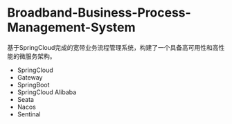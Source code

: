 # Broadband-Business-Process-Management-System
基于SpringCloud完成的宽带业务流程管理系统，构建了一个具备高可用性和高性能的微服务架构。
- SpringCloud
- Gateway
- SpringBoot
- SpringCloud Alibaba
- Seata
- Nacos
- Sentinal
